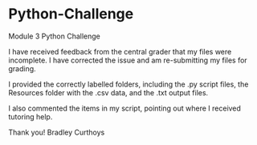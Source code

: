 # Python-Challenge
Module 3 Python Challenge

I have received feedback from the central grader that my files were incomplete. I have corrected the issue and am re-submitting my files for grading.

I provided the correctly labelled folders, including the .py script files, the Resources folder with the .csv data, and the .txt output files.

I also commented the items in my script, pointing out where I received tutoring help.

Thank you!
Bradley Curthoys
